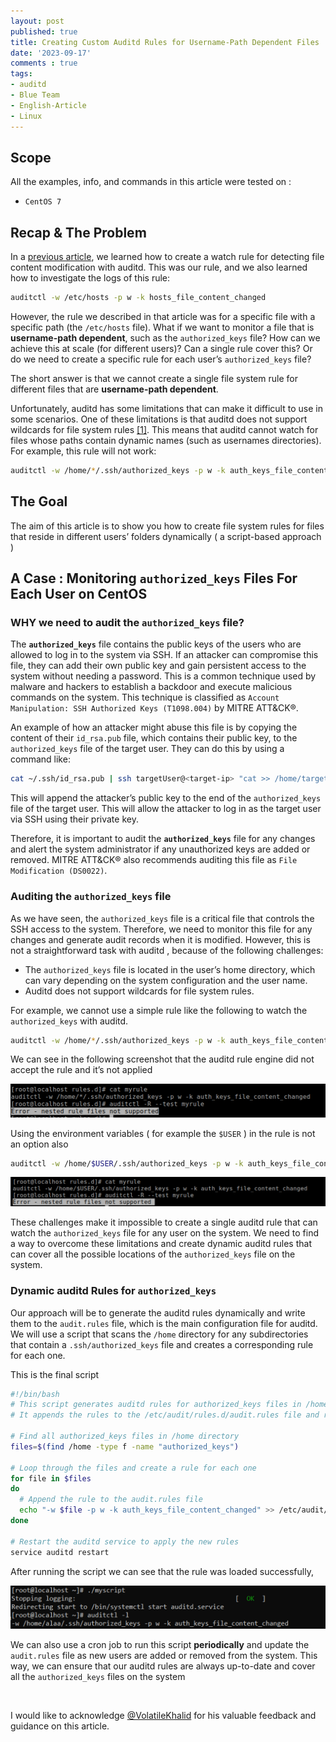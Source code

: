 ```yaml
---
layout: post
published: true
title: Creating Custom Auditd Rules for Username-Path Dependent Files 
date: '2023-09-17'
comments : true
tags:
- auditd
- Blue Team
- English-Article
- Linux
---
```



## Scope

All the examples, info, and commands in this article were tested on :

- `CentOS 7`

## Recap & The Problem

In a [previous article](https://0xb1tbyte.github.io/2023-06-08-File-Content-Modification-Detection-with-Auditd/), we learned how to create a watch rule for detecting file content modification with auditd. This was our rule, and we also learned how to investigate the logs of this rule:

```bash
auditctl -w /etc/hosts -p w -k hosts_file_content_changed
```

However, the rule we described in that article was for a specific file with a specific path (the `/etc/hosts` file). What if we want to monitor a file that is **username-path dependent**, such as the `authorized_keys` file? How can we achieve this at scale (for different users)? Can a single rule cover this? Or do we need to create a specific rule for each user’s `authorized_keys` file?

The short answer is that we cannot create a single file system rule for different files that are **username-path dependent**.

Unfortunately, auditd has some limitations that can make it difficult to use in some scenarios. One of these limitations is that auditd does not support wildcards for file system rules [[1]](https://www.digitalocean.com/community/tutorials/how-to-write-custom-system-audit-rules-on-centos-7). This means that auditd cannot watch for files whose paths contain dynamic names (such as usernames directories). For example, this rule will not work:

```bash
auditctl -w /home/*/.ssh/authorized_keys -p w -k auth_keys_file_content_changed
```

## The Goal

The aim of this article is to show you how to create file system rules for files that reside in different users’ folders dynamically ( a script-based approach )

## A Case : Monitoring `authorized_keys` Files For Each User on CentOS
### WHY we need to audit the `authorized_keys` file?

The **`authorized_keys`** file contains the public keys of the users who are allowed to log in to the system via SSH. If an attacker can compromise this file, they can add their own public key and gain persistent access to the system without needing a password. This is a common technique used by malware and hackers to establish a backdoor and execute malicious commands on the system. This technique is classified as `Account Manipulation: SSH Authorized Keys (T1098.004)` by MITRE ATT&CK®.

An example of how an attacker might abuse this file is by copying the content of their `id_rsa.pub` file, which contains their public key, to the `authorized_keys` file of the target user. They can do this by using a command like:

```bash
cat ~/.ssh/id_rsa.pub | ssh targetUser@<target-ip> "cat >> /home/targetUser/.ssh/authorized_keys"
```

This will append the attacker’s public key to the end of the `authorized_keys` file of the target user. This will allow the attacker to log in as the target user via SSH using their private key.

Therefore, it is important to audit the **`authorized_keys`** file for any changes and alert the system administrator if any unauthorized keys are added or removed. MITRE ATT&CK® also recommends auditing this file as `File Modification (DS0022)`.

### Auditing the `authorized_keys` file

As we have seen, the `authorized_keys` file is a critical file that controls the SSH access to the system. Therefore, we need to monitor this file for any changes and generate audit records when it is modified. However, this is not a straightforward task with auditd , because of the following challenges:

- The `authorized_keys` file is located in the user’s home directory, which can vary depending on the system configuration and the user name.
- Auditd does not support wildcards for file system rules.

For example, we cannot use a simple rule like the following to watch the `authorized_keys` with auditd.

```bash
auditctl -w /home/*/.ssh/authorized_keys -p w -k auth_keys_file_content_changed
```

We can see in the following screenshot that the auditd rule engine did not accept the rule and it’s not applied 

![1](https://raw.githubusercontent.com/0xb1tByte/0xb1tbyte.github.io/master/assets/media/Creating-Custom-Auditd-Rules-for-User-Path-Dependent-Files/1.png)

Using the environment variables ( for example the `$USER` ) in the rule is not an option also

```bash
auditctl -w /home/$USER/.ssh/authorized_keys -p w -k auth_keys_file_content_changed
```

![1](https://raw.githubusercontent.com/0xb1tByte/0xb1tbyte.github.io/master/assets/media/Creating-Custom-Auditd-Rules-for-User-Path-Dependent-Files/2.png)

These challenges make it impossible to create a single auditd rule that can watch the `authorized_keys` file for any user on the system. We need to find a way to overcome these limitations and create dynamic auditd rules that can cover all the possible locations of the `authorized_keys` file on the system.

### Dynamic auditd Rules for `authorized_keys`
Our approach will be to generate the auditd rules dynamically and write them to the `audit.rules` file, which is the main configuration file for auditd. We will use a script that scans the `/home` directory for any subdirectories that contain a `.ssh/authorized_keys` file and creates a corresponding rule for each one.

This is the final script 

```bash
#!/bin/bash
# This script generates auditd rules for authorized_keys files in /home directory
# It appends the rules to the /etc/audit/rules.d/audit.rules file and restarts the auditd service

# Find all authorized_keys files in /home directory
files=$(find /home -type f -name "authorized_keys")

# Loop through the files and create a rule for each one
for file in $files
do
  # Append the rule to the audit.rules file
  echo "-w $file -p w -k auth_keys_file_content_changed" >> /etc/audit/rules.d/audit.rules
done

# Restart the auditd service to apply the new rules
service auditd restart
```

After running the script we can see that the rule was loaded successfully, 

![1](https://raw.githubusercontent.com/0xb1tByte/0xb1tbyte.github.io/master/assets/media/Creating-Custom-Auditd-Rules-for-User-Path-Dependent-Files/3.png)

We can also use a cron job to run this script **periodically** and update the `audit.rules` file as new users are added or removed from the system. This way, we can ensure that our auditd rules are always up-to-date and cover all the `authorized_keys` files on the system

<br>

I would like to acknowledge [@VolatileKhalid](https://twitter.com/VolatileKhalid) for his valuable feedback and guidance on this article.
